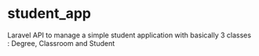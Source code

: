# student_app
Laravel API to manage a simple student application with basically 3 classes : Degree, Classroom and Student
